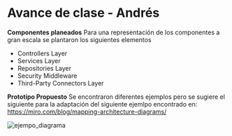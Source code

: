 # Avance de clase - Andrés

**Componentes planeados**
Para una representación de los componentes a gran escala se plantaron los siguientes elementos
- Controllers Layer
- Services Layer
- Repositories Layer
- Security Middleware
- Third-Party Connectors Layer

**Prototipo Propuesto**
Se encontraron diferentes ejemplos pero se sugiere el siguiente para la adaptación del siguiente ejemlpo encontrado en: https://miro.com/blog/mapping-architecture-diagrams/

![ejempo_diagrama](images/ejemplo_diagrama.jpg)


